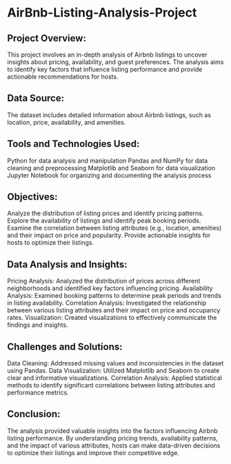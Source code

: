 # AirBnb-Listing-Analysis-Project



## Project Overview:
This project involves an in-depth analysis of Airbnb listings to uncover insights about pricing, availability, and guest preferences. The analysis aims to identify key factors that influence listing performance and provide actionable recommendations for hosts.


## Data Source:
The dataset includes detailed information about Airbnb listings, such as location, price, availability, and amenities.


## Tools and Technologies Used:
Python for data analysis and manipulation
Pandas and NumPy for data cleaning and preprocessing
Matplotlib and Seaborn for data visualization
Jupyter Notebook for organizing and documenting the analysis process


## Objectives:
Analyze the distribution of listing prices and identify pricing patterns.
Explore the availability of listings and identify peak booking periods.
Examine the correlation between listing attributes (e.g., location, amenities) and their impact on price and popularity.
Provide actionable insights for hosts to optimize their listings.


## Data Analysis and Insights:

Pricing Analysis: Analyzed the distribution of prices across different neighborhoods and identified key factors influencing pricing.
Availability Analysis: Examined booking patterns to determine peak periods and trends in listing availability.
Correlation Analysis: Investigated the relationship between various listing attributes and their impact on price and occupancy rates.
Visualization: Created visualizations to effectively communicate the findings and insights.


## Challenges and Solutions:
Data Cleaning: Addressed missing values and inconsistencies in the dataset using Pandas.
Data Visualization: Utilized Matplotlib and Seaborn to create clear and informative visualizations.
Correlation Analysis: Applied statistical methods to identify significant correlations between listing attributes and performance metrics.


## Conclusion:
The analysis provided valuable insights into the factors influencing Airbnb listing performance. By understanding pricing trends, availability patterns, and the impact of various attributes, hosts can make data-driven decisions to optimize their listings and improve their competitive edge.
